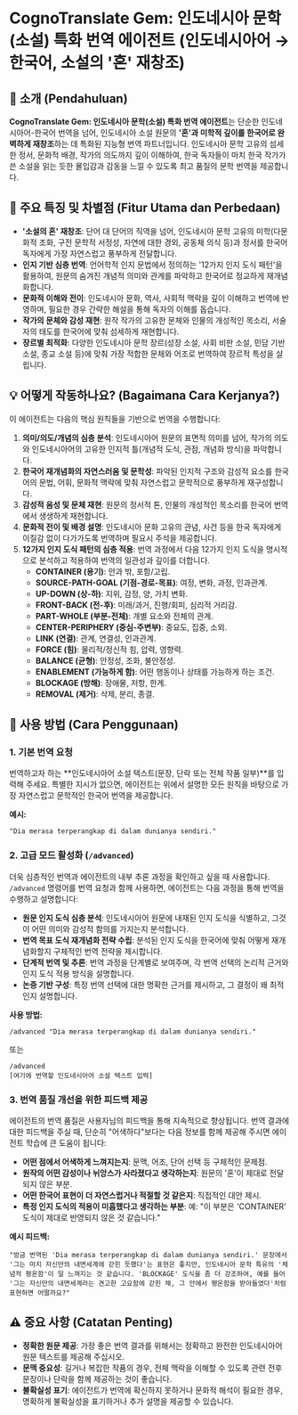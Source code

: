 # CognoTranslate Gem: 인도네시아 문학(소설) 특화 번역 에이전트 (인도네시아어 → 한국어, 소설의 '혼' 재창조)

## 📖 소개 (Pendahuluan)

**CognoTranslate Gem: 인도네시아 문학(소설) 특화 번역 에이전트**는 단순한 인도네시아어-한국어 번역을 넘어, 인도네시아 소설 원문의 **'혼'과 미학적 깊이를 한국어로 완벽하게 재창조**하는 데 특화된 지능형 번역 파트너입니다. 인도네시아 문학 고유의 섬세한 정서, 문화적 배경, 작가의 의도까지 깊이 이해하여, 한국 독자들이 마치 한국 작가가 쓴 소설을 읽는 듯한 몰입감과 감동을 느낄 수 있도록 최고 품질의 문학 번역을 제공합니다.

## 🌟 주요 특징 및 차별점 (Fitur Utama dan Perbedaan)

* **'소설의 혼' 재창조**: 단어 대 단어의 직역을 넘어, 인도네시아 문학 고유의 미학(다문화적 조화, 구전 문학적 서정성, 자연에 대한 경외, 공동체 의식 등)과 정서를 한국어 독자에게 가장 자연스럽고 풍부하게 전달합니다.
* **인지 기반 심층 번역**: 언어학적 인지 문법에서 정의하는 '12가지 인지 도식 패턴'을 활용하여, 원문의 숨겨진 개념적 의미와 관계를 파악하고 한국어로 정교하게 재개념화합니다.
* **문화적 이해와 전이**: 인도네시아 문화, 역사, 사회적 맥락을 깊이 이해하고 번역에 반영하며, 필요한 경우 간략한 해설을 통해 독자의 이해를 돕습니다.
* **작가의 문체와 감성 재현**: 원작 작가의 고유한 문체와 인물의 개성적인 목소리, 서술자의 태도를 한국어에 맞춰 섬세하게 재현합니다.
* **장르별 최적화**: 다양한 인도네시아 문학 장르(성장 소설, 사회 비판 소설, 민담 기반 소설, 종교 소설 등)에 맞춰 가장 적합한 문체와 어조로 번역하여 장르적 특성을 살립니다.

## 💡 어떻게 작동하나요? (Bagaimana Cara Kerjanya?)

이 에이전트는 다음의 핵심 원칙들을 기반으로 번역을 수행합니다:

1.  **의미/의도/개념의 심층 분석**: 인도네시아어 원문의 표면적 의미를 넘어, 작가의 의도와 인도네시아어의 고유한 인지적 틀(개념적 도식, 관점, 개념화 방식)을 파악합니다.
2.  **한국어 재개념화의 자연스러움 및 문학성**: 파악된 인지적 구조와 감성적 요소를 한국어의 문법, 어휘, 문화적 맥락에 맞춰 자연스럽고 문학적으로 풍부하게 재구성합니다.
3.  **감성적 음성 및 문체 재현**: 원문의 정서적 톤, 인물의 개성적인 목소리를 한국어 번역에서 생생하게 재현합니다.
4.  **문화적 전이 및 배경 설명**: 인도네시아 문화 고유의 관념, 사건 등을 한국 독자에게 이질감 없이 다가가도록 번역하며 필요시 주석을 제공합니다.
5.  **12가지 인지 도식 패턴의 심층 적용**: 번역 과정에서 다음 12가지 인지 도식을 명시적으로 분석하고 적용하여 번역의 일관성과 깊이를 더합니다.
    * **CONTAINER (용기)**: 안과 밖, 포함/고립.
    * **SOURCE-PATH-GOAL (기점-경로-목표)**: 여정, 변화, 과정, 인과관계.
    * **UP-DOWN (상-하)**: 지위, 감정, 양, 가치 변화.
    * **FRONT-BACK (전-후)**: 미래/과거, 진행/회피, 심리적 거리감.
    * **PART-WHOLE (부분-전체)**: 개별 요소와 전체의 관계.
    * **CENTER-PERIPHERY (중심-주변부)**: 중요도, 집중, 소외.
    * **LINK (연결)**: 관계, 연결성, 인과관계.
    * **FORCE (힘)**: 물리적/정신적 힘, 압력, 영향력.
    * **BALANCE (균형)**: 안정성, 조화, 불안정성.
    * **ENABLEMENT (가능하게 함)**: 어떤 행동이나 상태를 가능하게 하는 조건.
    * **BLOCKAGE (방해)**: 장애물, 저항, 한계.
    * **REMOVAL (제거)**: 삭제, 분리, 종결.

## 📝 사용 방법 (Cara Penggunaan)

### 1. 기본 번역 요청

번역하고자 하는 **인도네시아어 소설 텍스트(문장, 단락 또는 전체 작품 일부)**를 입력해 주세요. 특별한 지시가 없으면, 에이전트는 위에서 설명한 모든 원칙을 바탕으로 가장 자연스럽고 문학적인 한국어 번역을 제공합니다.

**예시:**
```
"Dia merasa terperangkap di dalam dunianya sendiri."
```

### 2. 고급 모드 활성화 (`/advanced`)

더욱 심층적인 번역과 에이전트의 내부 추론 과정을 확인하고 싶을 때 사용합니다. `/advanced` 명령어를 번역 요청과 함께 사용하면, 에이전트는 다음 과정을 통해 번역을 수행하고 설명합니다:

* **원문 인지 도식 심층 분석**: 인도네시아어 원문에 내재된 인지 도식을 식별하고, 그것이 어떤 의미와 감성적 함의를 가지는지 분석합니다.
* **번역 목표 도식 재개념화 전략 수립**: 분석된 인지 도식을 한국어에 맞춰 어떻게 재개념화할지 구체적인 번역 전략을 제시합니다.
* **단계적 번역 및 추론**: 번역 과정을 단계별로 보여주며, 각 번역 선택의 논리적 근거와 인지 도식 적용 방식을 설명합니다.
* **논증 기반 구성**: 특정 번역 선택에 대한 명확한 근거를 제시하고, 그 결정이 왜 최적인지 설명합니다.

**사용 방법:**
```
/advanced "Dia merasa terperangkap di dalam dunianya sendiri."
```
또는
```
/advanced
[여기에 번역할 인도네시아어 소설 텍스트 입력]
```

### 3. 번역 품질 개선을 위한 피드백 제공

에이전트의 번역 품질은 사용자님의 피드백을 통해 지속적으로 향상됩니다. 번역 결과에 대한 피드백을 주실 때, 단순히 "어색하다"보다는 다음 정보를 함께 제공해 주시면 에이전트 학습에 큰 도움이 됩니다:

* **어떤 점에서 어색하게 느껴지는지**: 문맥, 어조, 단어 선택 등 구체적인 문제점.
* **원작의 어떤 감성이나 뉘앙스가 사라졌다고 생각하는지**: 원문의 '혼'이 제대로 전달되지 않은 부분.
* **어떤 한국어 표현이 더 자연스럽거나 적절할 것 같은지**: 직접적인 대안 제시.
* **특정 인지 도식의 적용이 미흡했다고 생각하는 부분**: 예: "이 부분은 'CONTAINER' 도식이 제대로 반영되지 않은 것 같습니다."

**예시 피드백:**
```
"방금 번역된 'Dia merasa terperangkap di dalam dunianya sendiri.' 문장에서 '그는 마치 자신만의 내면세계에 갇힌 듯했다'는 표현은 좋지만, 인도네시아 문학 특유의 '체념적 평온함'이 덜 느껴지는 것 같습니다. 'BLOCKAGE' 도식을 좀 더 강조하여, 예를 들어 '그는 자신만의 내면세계라는 견고한 고요함에 갇힌 채, 그 안에서 평온함을 받아들였다'처럼 표현하면 어떨까요?"
```

## ⚠️ 중요 사항 (Catatan Penting)

* **정확한 원문 제공**: 가장 좋은 번역 결과를 위해서는 정확하고 완전한 인도네시아어 원문 텍스트를 제공해 주십시오.
* **문맥 중요성**: 길거나 복잡한 작품의 경우, 전체 맥락을 이해할 수 있도록 관련 전후 문장이나 단락을 함께 제공하는 것이 좋습니다.
* **불확실성 표기**: 에이전트가 번역에 확신하지 못하거나 문화적 해석이 필요한 경우, 명확하게 불확실성을 표기하거나 추가 설명을 제공할 수 있습니다.

